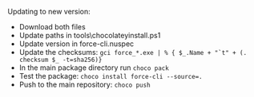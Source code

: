 Updating to new version:
 - Download both files
 - Update paths in tools\chocolateyinstall.ps1
 - Update version in force-cli.nuspec
 - Update the checksums: ``gci force_*.exe | % { $_.Name + "`t" + (. checksum $_ -t=sha256)}``
 - In the main package directory run `choco pack`
 - Test the package: `choco install force-cli --source=.`
 - Push to the main repository: `choco push`
